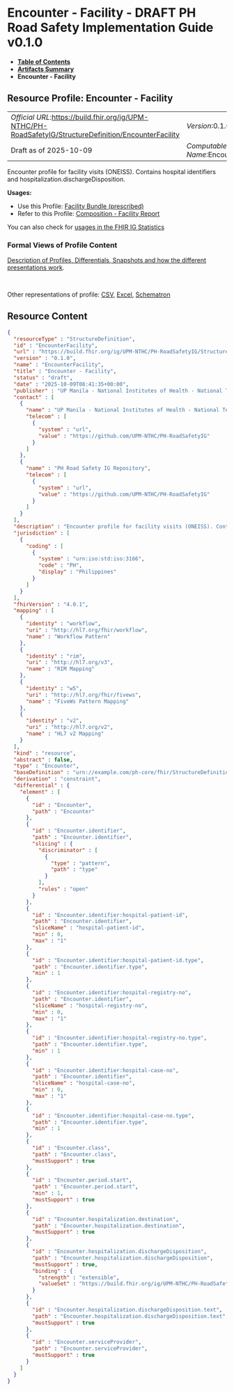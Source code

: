 # Encounter - Facility - DRAFT PH Road Safety Implementation Guide v0.1.0

* [**Table of Contents**](toc.md)
* [**Artifacts Summary**](artifacts.md)
* **Encounter - Facility**

## Resource Profile: Encounter - Facility 

| | |
| :--- | :--- |
| *Official URL*:https://build.fhir.org/ig/UPM-NTHC/PH-RoadSafetyIG/StructureDefinition/EncounterFacility | *Version*:0.1.0 |
| Draft as of 2025-10-09 | *Computable Name*:EncounterFacility |

 
Encounter profile for facility visits (ONEISS). Contains hospital identifiers and hospitalization.dischargeDisposition. 

**Usages:**

* Use this Profile: [Facility Bundle (prescribed)](StructureDefinition-FacilityBundle.md)
* Refer to this Profile: [Composition - Facility Report](StructureDefinition-CompositionFacility.md)

You can also check for [usages in the FHIR IG Statistics](https://packages2.fhir.org/xig/example.fhir.ph.roadsafety|current/StructureDefinition/EncounterFacility)

### Formal Views of Profile Content

 [Description of Profiles, Differentials, Snapshots and how the different presentations work](http://build.fhir.org/ig/FHIR/ig-guidance/readingIgs.html#structure-definitions). 

 

Other representations of profile: [CSV](StructureDefinition-EncounterFacility.csv), [Excel](StructureDefinition-EncounterFacility.xlsx), [Schematron](StructureDefinition-EncounterFacility.sch) 



## Resource Content

```json
{
  "resourceType" : "StructureDefinition",
  "id" : "EncounterFacility",
  "url" : "https://build.fhir.org/ig/UPM-NTHC/PH-RoadSafetyIG/StructureDefinition/EncounterFacility",
  "version" : "0.1.0",
  "name" : "EncounterFacility",
  "title" : "Encounter - Facility",
  "status" : "draft",
  "date" : "2025-10-09T08:41:35+00:00",
  "publisher" : "UP Manila - National Institutes of Health - National Telehealth Center",
  "contact" : [
    {
      "name" : "UP Manila - National Institutes of Health - National Telehealth Center",
      "telecom" : [
        {
          "system" : "url",
          "value" : "https://github.com/UPM-NTHC/PH-RoadSafetyIG"
        }
      ]
    },
    {
      "name" : "PH Road Safety IG Repository",
      "telecom" : [
        {
          "system" : "url",
          "value" : "https://github.com/UPM-NTHC/PH-RoadSafetyIG"
        }
      ]
    }
  ],
  "description" : "Encounter profile for facility visits (ONEISS). Contains hospital identifiers and hospitalization.dischargeDisposition.",
  "jurisdiction" : [
    {
      "coding" : [
        {
          "system" : "urn:iso:std:iso:3166",
          "code" : "PH",
          "display" : "Philippines"
        }
      ]
    }
  ],
  "fhirVersion" : "4.0.1",
  "mapping" : [
    {
      "identity" : "workflow",
      "uri" : "http://hl7.org/fhir/workflow",
      "name" : "Workflow Pattern"
    },
    {
      "identity" : "rim",
      "uri" : "http://hl7.org/v3",
      "name" : "RIM Mapping"
    },
    {
      "identity" : "w5",
      "uri" : "http://hl7.org/fhir/fivews",
      "name" : "FiveWs Pattern Mapping"
    },
    {
      "identity" : "v2",
      "uri" : "http://hl7.org/v2",
      "name" : "HL7 v2 Mapping"
    }
  ],
  "kind" : "resource",
  "abstract" : false,
  "type" : "Encounter",
  "baseDefinition" : "urn://example.com/ph-core/fhir/StructureDefinition/ph-core-encounter",
  "derivation" : "constraint",
  "differential" : {
    "element" : [
      {
        "id" : "Encounter",
        "path" : "Encounter"
      },
      {
        "id" : "Encounter.identifier",
        "path" : "Encounter.identifier",
        "slicing" : {
          "discriminator" : [
            {
              "type" : "pattern",
              "path" : "type"
            }
          ],
          "rules" : "open"
        }
      },
      {
        "id" : "Encounter.identifier:hospital-patient-id",
        "path" : "Encounter.identifier",
        "sliceName" : "hospital-patient-id",
        "min" : 0,
        "max" : "1"
      },
      {
        "id" : "Encounter.identifier:hospital-patient-id.type",
        "path" : "Encounter.identifier.type",
        "min" : 1
      },
      {
        "id" : "Encounter.identifier:hospital-registry-no",
        "path" : "Encounter.identifier",
        "sliceName" : "hospital-registry-no",
        "min" : 0,
        "max" : "1"
      },
      {
        "id" : "Encounter.identifier:hospital-registry-no.type",
        "path" : "Encounter.identifier.type",
        "min" : 1
      },
      {
        "id" : "Encounter.identifier:hospital-case-no",
        "path" : "Encounter.identifier",
        "sliceName" : "hospital-case-no",
        "min" : 0,
        "max" : "1"
      },
      {
        "id" : "Encounter.identifier:hospital-case-no.type",
        "path" : "Encounter.identifier.type",
        "min" : 1
      },
      {
        "id" : "Encounter.class",
        "path" : "Encounter.class",
        "mustSupport" : true
      },
      {
        "id" : "Encounter.period.start",
        "path" : "Encounter.period.start",
        "min" : 1,
        "mustSupport" : true
      },
      {
        "id" : "Encounter.hospitalization.destination",
        "path" : "Encounter.hospitalization.destination",
        "mustSupport" : true
      },
      {
        "id" : "Encounter.hospitalization.dischargeDisposition",
        "path" : "Encounter.hospitalization.dischargeDisposition",
        "mustSupport" : true,
        "binding" : {
          "strength" : "extensible",
          "valueSet" : "https://build.fhir.org/ig/UPM-NTHC/PH-RoadSafetyIG/ValueSet/DispositionVS"
        }
      },
      {
        "id" : "Encounter.hospitalization.dischargeDisposition.text",
        "path" : "Encounter.hospitalization.dischargeDisposition.text",
        "mustSupport" : true
      },
      {
        "id" : "Encounter.serviceProvider",
        "path" : "Encounter.serviceProvider",
        "mustSupport" : true
      }
    ]
  }
}

```
